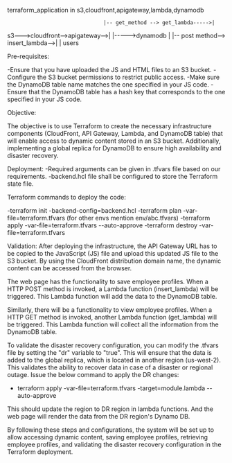 terraform_application in s3,cloudfront,apigateway,lambda,dynamodb


                                   |-- get_method --> get_lambda----->|
   s3--->cloudfront-->apigateway-->|                                  |----->dynamodb
            |                      |-- post method--> insert_lambda-->|
            |
          users 


Pre-requisites:

   -Ensure that you have uploaded the JS and HTML files to an S3 bucket.
   -Configure the S3 bucket permissions to restrict public access.
   -Make sure the DynamoDB table name matches the one specified in your JS code.
   -Ensure that the DynamoDB table has a hash key that corresponds to the one specified in your JS code.

Objective:

   The objective is to use Terraform to create the necessary infrastructure components (CloudFront, API Gateway, Lambda, and DynamoDB table) that will enable access to dynamic content stored in an S3 bucket.
   Additionally, implementing a global replica for DynamoDB to ensure high availability and disaster recovery.

Deployment:
   -Required arguments can be given in .tfvars file based on our requirements.
   -backend.hcl file shall be configured to store the Terraform state file.

Terraform commands to deploy the code:

 -terraform init -backend-config=backend.hcl
 -terraform plan -var-file=terraform.tfvars
    (for other envs mention env/abc.tfvars)
 -terraform apply -var-file=terraform.tfvars --auto-approve
 -terraform destroy -var-file=terraform.tfvars

Validation:
   After deploying the infrastructure, the API Gateway URL has to be copied to the JavaScript (JS) file and upload this updated JS file to the S3 bucket. By using the CloudFront distribution domain name, the dynamic content can be accessed from the browser.

The web page has the functionality to save employee profiles. When a HTTP POST method is invoked, a Lambda function (insert_lambda) will be triggered. This Lambda function will add the data to the DynamoDB table.

Similarly, there will be a functionality to view employee profiles. When a HTTP GET method is invoked, another Lambda function (get_lambda) will be triggered. This Lambda function will collect all the information from the DynamoDB table.

To validate the disaster recovery configuration, you can modify the .tfvars file by setting the "dr" variable to "true". This will ensure that the data is added to the global replica, which is located in another region (us-west-2). This validates the ability to recover data in case of a disaster or regional outage. Issue the below command to apply the DR changes:

- terraform apply -var-file=terraform.tfvars -target=module.lambda --auto-approve

This should update the region to DR region in lambda functions. And the web page will render the data from the DR region's Dynamo DB.

By following these steps and configurations, the system will be set up to allow accessing dynamic content, saving employee profiles, retrieving employee profiles, and validating the disaster recovery configuration in the Terraform deployment.
